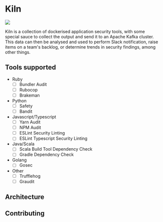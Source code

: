# Kiln
![](https://github.com/simplybusiness/kiln/workflows/CI/badge.svg)

Kiln is a collection of dockerised application security tools, with some special sauce to collect the output and send it to an Apache Kafka cluster. This data can then be analysed and used to perform Slack notification, raise items on a team's backlog, or determine trends in security findings, among other things.

## Tools supported
- Ruby
    - [ ] Bundler Audit
    - [ ] Rubocop
    - [ ] Brakeman
- Python
    - [ ] Safety
    - [ ] Bandit
- Javascript/Typescript
    - [ ] Yarn Audit
    - [ ] NPM Audit
    - [ ] ESLint Security Linting
    - [ ] ESLint Typescript Security Linting
- Java/Scala
    - [ ] Scala Build Tool Dependency Check
    - [ ] Gradle Dependency Check
- Golang
    - [ ] Gosec
- Other
    - [ ] Trufflehog
    - [ ] Graudit

## Architecture

## Contributing

